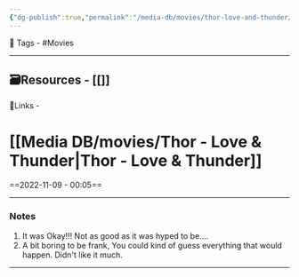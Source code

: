 ```yaml
---
{"dg-publish":true,"permalink":"/media-db/movies/thor-love-and-thunder/","dgPassFrontmatter":true,"noteIcon":"1","created":"2023-11-14T21:08:39.592+05:30","updated":"2023-12-12T23:36:19.341+05:30"}
---
```


 🧶 Tags - #Movies 

---
 🗃Resources - [[]]
---
 🔗Links -

# [[Media DB/movies/Thor - Love & Thunder\|Thor - Love & Thunder]]
==2022-11-09 - 00:05==

---
### Notes
1. It was Okay!!! Not as good as it was hyped to be....
2. A bit boring to be frank, You could kind of guess everything that would happen. Didn't like it much.

---
